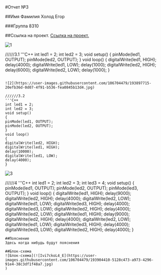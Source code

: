 #Отчет №3


##Имя Фамилия
Холод Егор 



###Группа 8310


##Ссылка на проект.
[Ссылка на проект.](https://www.tinkercad.com/things/2h2PYAX99Xw-mighty-vihelmo/editel?sharecode=JL_i5blaRzfTj0_JZVbL4Gr7MOY9x_tiIVRUqERQISQ)

![1](https://user-images.githubusercontent.com/106704479/193897719-4c1dd533-2833-404c-ac8b-276448080759.jpg)

//////3.1 
'''C++
int led1 = 2; 
int led2 = 3; 
void setup()
{ 
pinMode(led1, OUTPUT);
pinMode(led2, OUTPUT);
} 
void loop()
{ digitalWrite(led1, HIGH);
delay(4000);
digitalWrite(led1, LOW);
delay(1000); 
digitalWrite(led2, HIGH); delay(6000);
digitalWrite(led2, LOW);
delay(1000);
} 
```

![2](https://user-images.githubusercontent.com/106704479/193897715-20efb36d-0d07-4f91-b536-fea0845b13d4.jpg)

//////3.2 
'''C++
int led1 = 2;
int led2 = 3;
void setup() 
{ 
pinMode(led1, OUTPUT);
pinMode(led2, OUTPUT);
} 
void loop() 
{ 
digitalWrite(led2, HIGH);
digitalWrite(led1, HIGH);
delay(10000);
digitalWrite(led1, LOW);
delay(4000); 
}
```

![3](https://user-images.githubusercontent.com/106704479/193897710-2f79733f-9d65-4a3a-96aa-1c1a571e4f14.jpg)

//////4 
'''C++
int led1 = 2;
int led2 = 3;
int led3 = 4;
void setup()
{ 
pinMode(led1, OUTPUT); 
pinMode(led2, OUTPUT);
pinMode(led3, OUTPUT);
} 
void loop()
{ 
digitalWrite(led1, HIGH);
delay(9000);
digitalWrite(led2, HIGH);
delay(4000);
digitalWrite(led2, LOW);
digitalWrite(led1, LOW);
digitalWrite(led3, HIGH);
delay(4000);
digitalWrite(led3, LOW);
digitalWrite(led2, HIGH);
delay(4000);
digitalWrite(led2, LOW);
digitalWrite(led1, HIGH);
delay(9000);
digitalWrite(led2, HIGH);
delay(4000);
digitalWrite(led2, LOW);
digitalWrite(led1, LOW);
digitalWrite(led3, HIGH);
delay(4000);
digitalWrite(led3, LOW);
digitalWrite(led2, HIGH);
delay(4000);
}
```
##Пояснение
Здесь когда нибудь будут пояснения

##Блок-схема
![Блок-схема](![Ivi7ckoL4_E](https://user-images.githubusercontent.com/106704479/193904410-5128c473-a973-4296-91e4-38c3df1f48a7.jpg)
)

